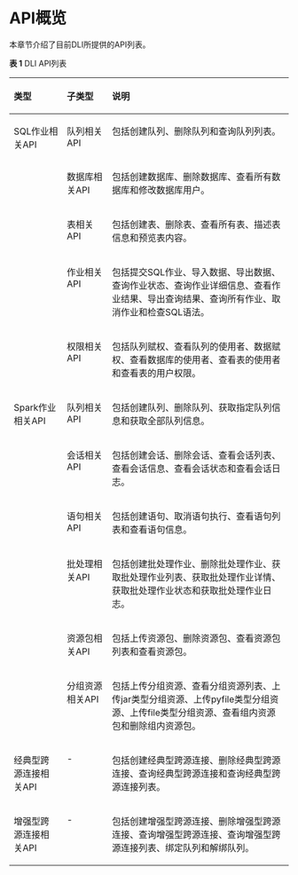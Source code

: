 # API概览<a name="dli_02_0181"></a>

本章节介绍了目前DLI所提供的API列表。

**表 1**  DLI API列表

<a name="table124291373019"></a>
<table><thead align="left"><tr id="row1357718371307"><th class="cellrowborder" valign="top" width="18.98%" id="mcps1.2.4.1.1"><p id="p1557712371803"><a name="p1557712371803"></a><a name="p1557712371803"></a>类型</p>
</th>
<th class="cellrowborder" valign="top" width="16.18%" id="mcps1.2.4.1.2"><p id="p557783719014"><a name="p557783719014"></a><a name="p557783719014"></a>子类型</p>
</th>
<th class="cellrowborder" valign="top" width="64.84%" id="mcps1.2.4.1.3"><p id="p135771037406"><a name="p135771037406"></a><a name="p135771037406"></a>说明</p>
</th>
</tr>
</thead>
<tbody><tr id="row857819371607"><td class="cellrowborder" rowspan="5" valign="top" width="18.98%" headers="mcps1.2.4.1.1 "><p id="p165781373012"><a name="p165781373012"></a><a name="p165781373012"></a>SQL作业相关API</p>
<p id="p3138137576"><a name="p3138137576"></a><a name="p3138137576"></a></p>
<p id="p49969161378"><a name="p49969161378"></a><a name="p49969161378"></a></p>
<p id="p942134112712"><a name="p942134112712"></a><a name="p942134112712"></a></p>
<p id="p64225411472"><a name="p64225411472"></a><a name="p64225411472"></a></p>
</td>
<td class="cellrowborder" valign="top" width="16.18%" headers="mcps1.2.4.1.2 "><p id="p85783371108"><a name="p85783371108"></a><a name="p85783371108"></a>队列相关API</p>
</td>
<td class="cellrowborder" valign="top" width="64.84%" headers="mcps1.2.4.1.3 "><p id="p357833718014"><a name="p357833718014"></a><a name="p357833718014"></a>包括创建队列、删除队列和查询队列列表。</p>
</td>
</tr>
<tr id="row95789371020"><td class="cellrowborder" valign="top" headers="mcps1.2.4.1.1 "><p id="p145785371104"><a name="p145785371104"></a><a name="p145785371104"></a>数据库相关API</p>
</td>
<td class="cellrowborder" valign="top" headers="mcps1.2.4.1.2 "><p id="p345317441251"><a name="p345317441251"></a><a name="p345317441251"></a>包括创建数据库、删除数据库、查看所有数据库和修改数据库用户。</p>
</td>
</tr>
<tr id="row18137571175"><td class="cellrowborder" valign="top" headers="mcps1.2.4.1.1 "><p id="p1513810718710"><a name="p1513810718710"></a><a name="p1513810718710"></a>表相关API</p>
</td>
<td class="cellrowborder" valign="top" headers="mcps1.2.4.1.2 "><p id="p513837677"><a name="p513837677"></a><a name="p513837677"></a>包括创建表、删除表、查看所有表、描述表信息和预览表内容。</p>
</td>
</tr>
<tr id="row11996916275"><td class="cellrowborder" valign="top" headers="mcps1.2.4.1.1 "><p id="p99961416375"><a name="p99961416375"></a><a name="p99961416375"></a>作业相关API</p>
</td>
<td class="cellrowborder" valign="top" headers="mcps1.2.4.1.2 "><p id="p169961916475"><a name="p169961916475"></a><a name="p169961916475"></a>包括提交SQL作业、导入数据、导出数据、查询作业状态、查询作业详细信息、查看作业结果、导出查询结果、查询所有作业、取消作业和检查SQL语法。</p>
</td>
</tr>
<tr id="row164211241273"><td class="cellrowborder" valign="top" headers="mcps1.2.4.1.1 "><p id="p742217412072"><a name="p742217412072"></a><a name="p742217412072"></a>权限相关API</p>
</td>
<td class="cellrowborder" valign="top" headers="mcps1.2.4.1.2 "><p id="p142214112719"><a name="p142214112719"></a><a name="p142214112719"></a>包括队列赋权、查看队列的使用者、数据赋权、查看数据库的使用者、查看表的使用者和查看表的用户权限。</p>
</td>
</tr>
<tr id="row1557823714019"><td class="cellrowborder" rowspan="6" valign="top" width="18.98%" headers="mcps1.2.4.1.1 "><p id="p65781737203"><a name="p65781737203"></a><a name="p65781737203"></a>Spark作业相关API</p>
<p id="p4675152461517"><a name="p4675152461517"></a><a name="p4675152461517"></a></p>
<p id="p7676182421516"><a name="p7676182421516"></a><a name="p7676182421516"></a></p>
</td>
<td class="cellrowborder" valign="top" width="16.18%" headers="mcps1.2.4.1.2 "><p id="p757814373011"><a name="p757814373011"></a><a name="p757814373011"></a>队列相关API</p>
</td>
<td class="cellrowborder" valign="top" width="64.84%" headers="mcps1.2.4.1.3 "><p id="p257917378019"><a name="p257917378019"></a><a name="p257917378019"></a>包括创建队列、删除队列、获取指定队列信息和获取全部队列信息。</p>
</td>
</tr>
<tr id="row18579133720020"><td class="cellrowborder" valign="top" headers="mcps1.2.4.1.1 "><p id="p1857963715013"><a name="p1857963715013"></a><a name="p1857963715013"></a>会话相关API</p>
</td>
<td class="cellrowborder" valign="top" headers="mcps1.2.4.1.2 "><p id="p1457920371609"><a name="p1457920371609"></a><a name="p1457920371609"></a>包括创建会话、删除会话、查看会话列表、查看会话信息、查看会话状态和查看会话日志。</p>
</td>
</tr>
<tr id="row6579103713011"><td class="cellrowborder" valign="top" headers="mcps1.2.4.1.1 "><p id="p12579133718018"><a name="p12579133718018"></a><a name="p12579133718018"></a>语句相关API</p>
</td>
<td class="cellrowborder" valign="top" headers="mcps1.2.4.1.2 "><p id="p145793372001"><a name="p145793372001"></a><a name="p145793372001"></a>包括创建语句、取消语句执行、查看语句列表和查看语句信息。</p>
</td>
</tr>
<tr id="row4579637907"><td class="cellrowborder" valign="top" headers="mcps1.2.4.1.1 "><p id="p175791837609"><a name="p175791837609"></a><a name="p175791837609"></a>批处理相关API</p>
</td>
<td class="cellrowborder" valign="top" headers="mcps1.2.4.1.2 "><p id="p1579193711010"><a name="p1579193711010"></a><a name="p1579193711010"></a>包括创建批处理作业、删除批处理作业、获取批处理作业列表、获取批处理作业详情、获取批处理作业状态和获取批处理作业日志。</p>
</td>
</tr>
<tr id="row10674024161515"><td class="cellrowborder" valign="top" headers="mcps1.2.4.1.1 "><p id="p1675124131518"><a name="p1675124131518"></a><a name="p1675124131518"></a>资源包相关API</p>
</td>
<td class="cellrowborder" valign="top" headers="mcps1.2.4.1.2 "><p id="p7675132416156"><a name="p7675132416156"></a><a name="p7675132416156"></a>包括上传资源包、删除资源包、查看资源包列表和查看资源包。</p>
</td>
</tr>
<tr id="row18676102411153"><td class="cellrowborder" valign="top" headers="mcps1.2.4.1.1 "><p id="p1767682491519"><a name="p1767682491519"></a><a name="p1767682491519"></a>分组资源相关API</p>
</td>
<td class="cellrowborder" valign="top" headers="mcps1.2.4.1.2 "><p id="p1667618248152"><a name="p1667618248152"></a><a name="p1667618248152"></a>包括上传分组资源、查看分组资源列表、上传jar类型分组资源、上传pyfile类型分组资源、上传file类型分组资源、查看组内资源包和删除组内资源包。</p>
</td>
</tr>
<tr id="row1430308191911"><td class="cellrowborder" valign="top" width="18.98%" headers="mcps1.2.4.1.1 "><p id="p63034831919"><a name="p63034831919"></a><a name="p63034831919"></a>经典型跨源连接相关API</p>
</td>
<td class="cellrowborder" valign="top" width="16.18%" headers="mcps1.2.4.1.2 "><p id="p030311811911"><a name="p030311811911"></a><a name="p030311811911"></a>-</p>
</td>
<td class="cellrowborder" valign="top" width="64.84%" headers="mcps1.2.4.1.3 "><p id="p1730411851919"><a name="p1730411851919"></a><a name="p1730411851919"></a>包括创建经典型跨源连接、删除经典型跨源连接、查询经典型跨源连接和查询经典型跨源连接列表。</p>
</td>
</tr>
<tr id="row92719553245"><td class="cellrowborder" valign="top" width="18.98%" headers="mcps1.2.4.1.1 "><p id="p7271175592420"><a name="p7271175592420"></a><a name="p7271175592420"></a>增强型跨源连接相关API</p>
</td>
<td class="cellrowborder" valign="top" width="16.18%" headers="mcps1.2.4.1.2 "><p id="p12271655132410"><a name="p12271655132410"></a><a name="p12271655132410"></a>-</p>
</td>
<td class="cellrowborder" valign="top" width="64.84%" headers="mcps1.2.4.1.3 "><p id="p13271555162413"><a name="p13271555162413"></a><a name="p13271555162413"></a>包括创建增强型跨源连接、删除增强型跨源连接、查询增强型跨源连接、查询增强型跨源连接列表、绑定队列和解绑队列。</p>
</td>
</tr>
</tbody>
</table>

